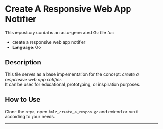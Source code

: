 # Create A Responsive Web App Notifier

This repository contains an auto-generated Go file for:

- create a responsive web app notifier
- **Language**: Go

## Description

This file serves as a base implementation for the concept: *create a responsive web app notifier*.  
It can be used for educational, prototyping, or inspiration purposes.

## How to Use

Clone the repo, open `7mlz_create_a_respon.go` and extend or run it according to your needs.

---


